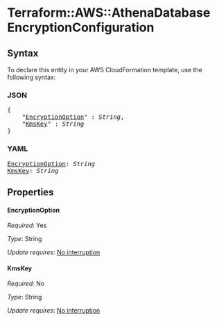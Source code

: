 # Terraform::AWS::AthenaDatabase EncryptionConfiguration

## Syntax

To declare this entity in your AWS CloudFormation template, use the following syntax:

### JSON

<pre>
{
    "<a href="#encryptionoption" title="EncryptionOption">EncryptionOption</a>" : <i>String</i>,
    "<a href="#kmskey" title="KmsKey">KmsKey</a>" : <i>String</i>
}
</pre>

### YAML

<pre>
<a href="#encryptionoption" title="EncryptionOption">EncryptionOption</a>: <i>String</i>
<a href="#kmskey" title="KmsKey">KmsKey</a>: <i>String</i>
</pre>

## Properties

#### EncryptionOption

_Required_: Yes

_Type_: String

_Update requires_: [No interruption](https://docs.aws.amazon.com/AWSCloudFormation/latest/UserGuide/using-cfn-updating-stacks-update-behaviors.html#update-no-interrupt)

#### KmsKey

_Required_: No

_Type_: String

_Update requires_: [No interruption](https://docs.aws.amazon.com/AWSCloudFormation/latest/UserGuide/using-cfn-updating-stacks-update-behaviors.html#update-no-interrupt)

